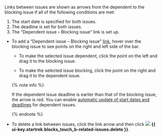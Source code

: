 Links between issues are shown as arrows from the dependent to the blocking issue if all of the following conditions are met:

   1. The start date is specified for both issues.
   1. The deadline is set for both issues.
   1. The <q>Dependent issue – Blocking issue</q> link is set up.

* To add a <q>Dependent issue – Blocking issue</q> [link](../../tracker/user/links.md), hover over the blocking issue to see points on the right and left side of the bar.

   * To make the selected issue dependent, click the point on the left and drag it to the blocking issue.

   * To make the selected issue blocking, click the point on the right and drag it to the dependent issue.

   {% note info %}

   If the dependent issue deadline is earlier than that of the blocking issue, the arrow is red. You can enable [automatic update of start dates and deadlines](#timing) for dependent issues.

   {% endnote %}

* To delete a link between issues, click the link arrow and then click ![](../../_assets/tracker/svg/del-link.svg) **{{ ui-key.startrek.blocks_touch_b-related-issues.delete }}**.
